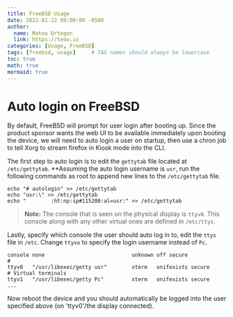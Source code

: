 ```yaml
---
title: FreeBSD Usage
date: 2022-01-22 09:00:00 -0500
author:
  name: Mateo Ortegon
  link: https://teoo.io
categories: [Usage, FreeBSD]
tags: [freebsd, usage]     # TAG names should always be lowercase
toc: true
math: true
mermaid: true
---
```


# Auto login on FreeBSD
By default, FreeBSD will prompt for user login after booting up. Since the product sponsor
wants the web UI to be available immediately upon booting the device, we will need
to auto login a user on startup, then use a chron job to tell Xorg to stream firefox
in Kiosk mode into the CLI.

The first step to auto login is to edit the `gettytab` file located at ```/etc/gettytab```.
**Assuming the auto login username is `usr`, run the following commands as root to append
new lines to the ```/etc/gettytab``` file.

```shell
echo "# autologin" >> /etc/gettytab
echo "usr:\" >> /etc/gettytab
echo "        :ht:np:sp#115200:al=usr:" >> /etc/gettytab
```

>**Note:** The console that is seen on the physical display is ```ttyv0```. This console along with any
other virtual ones are defined in ```/etc/ttys```.

Lastly, specify which console the user should auto log in to, edit the `ttys` file in `/etc`. Change `ttyvo`
to specify the login username instead of `Pc`.

```shell
console none                            unknown off secure
#
ttyv0   "/usr/libexec/getty usr"        xterm   onifexists secure
# Virtual terminals
ttyv1   "/usr/libexec/getty Pc"         xterm   onifexists secure
...
```
Now reboot the device and you should automatically be logged into the user specified above
(on 'ttyv0'/the display connected).

